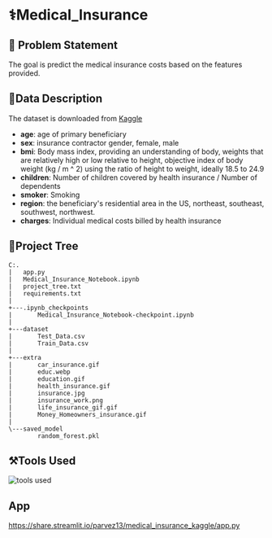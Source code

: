 # ⚕️Medical_Insurance
## 🎯 Problem Statement
The goal is predict the medical insurance costs based on the features provided.

## 📝Data Description
The dataset is downloaded from [Kaggle](https://www.kaggle.com/mirichoi0218/insurance)
* **age**: age of primary beneficiary
* **sex**: insurance contractor gender, female, male
* **bmi**: Body mass index, providing an understanding of body, weights that are relatively high or low relative to height,
objective index of body weight (kg / m ^ 2) using the ratio of height to weight, ideally 18.5 to 24.9
* **children**: Number of children covered by health insurance / Number of dependents
* **smoker**: Smoking
* **region**: the beneficiary's residential area in the US, northeast, southeast, southwest, northwest.
* **charges**: Individual medical costs billed by health insurance
## 🌳Project Tree
```
C:.
|   app.py
|   Medical_Insurance_Notebook.ipynb
|   project_tree.txt
|   requirements.txt
|   
+---.ipynb_checkpoints
|       Medical_Insurance_Notebook-checkpoint.ipynb
|       
+---dataset
|       Test_Data.csv
|       Train_Data.csv
|       
+---extra
|       car_insurance.gif
|       educ.webp
|       education.gif
|       health_insurance.gif
|       insurance.jpg
|       insurance_work.png
|       life_insurance_gif.gif
|       Money_Homeowners_insurance.gif
|       
\---saved_model
        random_forest.pkl

```
## ⚒️Tools Used
![tools used](https://user-images.githubusercontent.com/66157611/147632240-6a361d22-652f-4d1f-8ca2-f0b5291d5134.png)

## App
https://share.streamlit.io/parvez13/medical_insurance_kaggle/app.py
